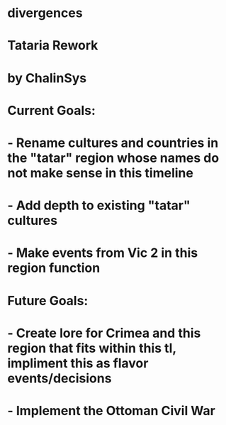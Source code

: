 # divergences
# Tataria Rework
#   by ChalinSys

# Current Goals:
#   - Rename cultures and countries in the "tatar" region whose names do not make sense in this timeline
#   - Add depth to existing "tatar" cultures
#   - Make events from Vic 2 in this region function

# Future Goals:
#   - Create lore for Crimea and this region that fits within this tl, impliment this as flavor events/decisions
#   - Implement the Ottoman Civil War
